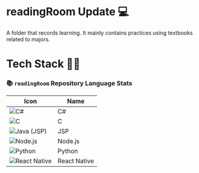 # readingRoom Update 💻

A folder that records learning. It mainly contains practices using textbooks related to majors.

# Tech Stack 🏃‍♂️

### 📚 `readingRoom` Repository Language Stats


| Icon | Name |
|------|------|
| ![C#](https://skillicons.dev/icons?i=cs) | C# |
| ![C](https://skillicons.dev/icons?i=c) | C |
| ![Java (JSP)](https://skillicons.dev/icons?i=java) | JSP |
| ![Node.js](https://skillicons.dev/icons?i=nodejs) | Node.js |
| ![Python](https://skillicons.dev/icons?i=python) | Python |
| ![React Native](https://skillicons.dev/icons?i=react) | React Native |


<!--
> 📊 [View on GitHub »](https://github.com/20200890-JoHoYeon/readingRoom)
-->

